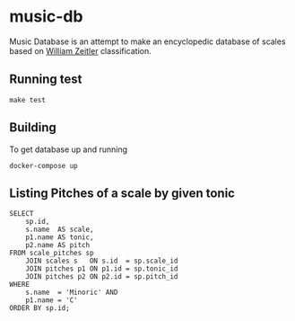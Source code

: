 # music-db

Music Database is an attempt to make an encyclopedic database of scales based on [William Zeitler](https://allthescales.org) classification.

## Running test

```shell
make test
```
## Building

To get database up and running

```shell
docker-compose up
```

## Listing Pitches of a scale by given tonic

```postgresql
SELECT
    sp.id,
    s.name  AS scale,
    p1.name AS tonic,
    p2.name AS pitch
FROM scale_pitches sp
    JOIN scales s   ON s.id  = sp.scale_id
    JOIN pitches p1 ON p1.id = sp.tonic_id
    JOIN pitches p2 ON p2.id = sp.pitch_id
WHERE
    s.name  = 'Minoric' AND
    p1.name = 'C'
ORDER BY sp.id;
```
